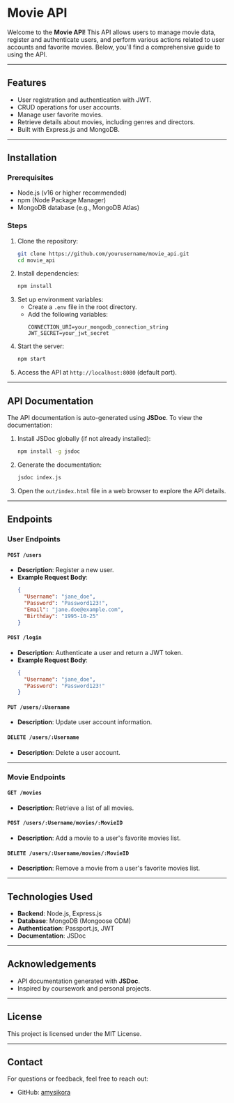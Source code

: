 # Movie API

Welcome to the **Movie API**! This API allows users to manage movie data, register and authenticate users, and perform various actions related to user accounts and favorite movies. Below, you'll find a comprehensive guide to using the API.

---

## Features
- User registration and authentication with JWT.
- CRUD operations for user accounts.
- Manage user favorite movies.
- Retrieve details about movies, including genres and directors.
- Built with Express.js and MongoDB.

---

## Installation

### Prerequisites
- Node.js (v16 or higher recommended)
- npm (Node Package Manager)
- MongoDB database (e.g., MongoDB Atlas)

### Steps
1. Clone the repository:
   ```bash
   git clone https://github.com/yourusername/movie_api.git
   cd movie_api
   ```
2. Install dependencies:
   ```bash
   npm install
   ```
3. Set up environment variables:
   - Create a `.env` file in the root directory.
   - Add the following variables:
     ```env
     CONNECTION_URI=your_mongodb_connection_string
     JWT_SECRET=your_jwt_secret
     ```
4. Start the server:
   ```bash
   npm start
   ```
5. Access the API at `http://localhost:8080` (default port).

---

## API Documentation
The API documentation is auto-generated using **JSDoc**. To view the documentation:

1. Install JSDoc globally (if not already installed):
   ```bash
   npm install -g jsdoc
   ```
2. Generate the documentation:
   ```bash
   jsdoc index.js
   ```
3. Open the `out/index.html` file in a web browser to explore the API details.

---

## Endpoints

### **User Endpoints**
#### `POST /users`
- **Description**: Register a new user.
- **Example Request Body**:
  ```json
  {
    "Username": "jane_doe",
    "Password": "Password123!",
    "Email": "jane.doe@example.com",
    "Birthday": "1995-10-25"
  }
  ```

#### `POST /login`
- **Description**: Authenticate a user and return a JWT token.
- **Example Request Body**:
  ```json
  {
    "Username": "jane_doe",
    "Password": "Password123!"
  }
  ```

#### `PUT /users/:Username`
- **Description**: Update user account information.

#### `DELETE /users/:Username`
- **Description**: Delete a user account.

---

### **Movie Endpoints**
#### `GET /movies`
- **Description**: Retrieve a list of all movies.

#### `POST /users/:Username/movies/:MovieID`
- **Description**: Add a movie to a user's favorite movies list.

#### `DELETE /users/:Username/movies/:MovieID`
- **Description**: Remove a movie from a user's favorite movies list.

---

## Technologies Used
- **Backend**: Node.js, Express.js
- **Database**: MongoDB (Mongoose ODM)
- **Authentication**: Passport.js, JWT
- **Documentation**: JSDoc

---

## Acknowledgements
- API documentation generated with **JSDoc**.
- Inspired by coursework and personal projects.

---

## License
This project is licensed under the MIT License.

---

## Contact
For questions or feedback, feel free to reach out:
- GitHub: [amysikora](https://github.com/amysikora)


